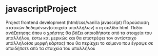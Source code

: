 # javascriptProject

Project frontend development (html/css/vanilla javascript)
Παρούσιαση στατικών δεδομένων(στοιχεία υπαλλήλων) στη σελίδα html. 
Πεδίο ανάζητησης όπου ο χρήστης θα βάζει οποιοδήποτε από τα στοιχεία του υπαλλήλου, 
έστω και μερικώς και θα επιστρέφει τον αντίστοιχο υπάλληλο(σε μορφή κάρτας) που θα περίεχει το κείμενο 
που έγραψε σε οποιδήποτε από τα στοιχεία του υπαλλήλου 

